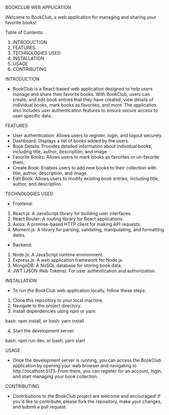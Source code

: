 BOOKCLUB WEB APPLICATION

Welcome to BookClub, a web application for managing and sharing your favorite books!

Table of Contents:
1.	INTRODUCTION
2.	FEATURES
3.	TECHNOLOGIES USED
4.	INSTALLATION
5.	USAGE
6.	CONTRIBUTING

INTRODUCTION
- BookClub is a React-based web application designed to help users manage and share their favorite books. With BookClub, users can create, and edit book entries that they have created, view details of individual books, mark books as favorites, and more. The application also includes user authentication features to ensure secure access to user-specific data.

FEATURES
- User authentication: Allows users to register, login, and logout securely.
- Dashboard:           Displays a list of books added by the users.
- Book Details:        Provides detailed information about individual books, including title, author, description, and image.
- Favorite Books:      Allows users to mark books as favorites or un-favorite them.
- Create Book:         Enables users to add new books to their collection with title, author, description, and image.
- Edit Book:           Allows users to modify existing book entries, including title, author, and description.

TECHNOLOGIES USED
- Frontend:
1. React.js:     A JavaScript library for building user interfaces.
2. React Router: A routing library for React applications.
3. Axios:        A promise-based HTTP client for making API requests.
4. Moment.js:    A library for parsing, validating, manipulating, and formatting dates.

- Backend: 
1. Node.js:               A JavaScript runtime environment.
2. Express.js:            A web application framework for Node.js.
3. MongoDB:               A NoSQL database for storing book data.
4. JWT (JSON Web Tokens): For user authentication and authorization.

INSTALLATION
- To run the BookClub web application locally, follow these steps:
1. Clone this repository to your local machine.
2. Navigate to the project directory.
3. Install dependencies using npm or yarn:
 
bash:
npm install, 
or
bash:
yarn install
 
4. Start the development server:
 
bash:
npm run dev, 
or
bash:
yarn start
 

USAGE
- Once the development server is running, you can access the BookClub application by opening your web browser and navigating to http://localhost:5173. From there, you can register for an account, login, and start managing your book collection.

CONTRIBUTING
- Contributions to the BookClub project are welcome and encouraged! If you'd like to contribute, please fork the repository, make your changes, and submit a pull request.
